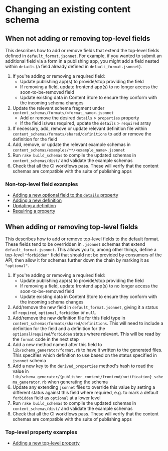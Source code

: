 # Changing an existing content schema

## When not adding or removing top-level fields

This describes how to add or remove fields that extend the top-level fields
defined in `default_format.jsonnet`. For example, if you wanted to submit an
additional field via a form in a publishing app, you might add a field nested
within `details` (a field already defined in `default_format.jsonnet`).

1. If you're adding or removing a required field:
   - Update publishing app(s) to provide/stop providing the field
   - If removing a field, update frontend app(s) to no longer access the
     soon-to-be-removed field
   - Update existing data in Content Store to ensure they conform with the
     incoming schema changes
1. Update the relevant schema fragment under
   `content_schemas/formats/<format_name>.jsonnet`
   - Add or remove the desired `details` > `properties` property
   - If the field is/was required, update the `details` > `required` array
1. If necessary, add, remove or update relevant definition file within
   `content_schemas/formats/shared/definitions` to add or remove the definition
   for the field
1. Add, remove, or update the relevant example schemas in
   `content_schemas/examples/**/<example_name>.jsonnet`
1. Run `rake build_schemas` to compile the updated schemas in
   `content_schemas/dist/` and validate the example schemas
1. Check that all the CI workflows pass. These will verify that the content
   schemas are compatible with the suite of publishing apps

### Non-top-level field examples

- [Adding a new optional field to the `details` property](https://github.com/alphagov/publishing-api/pull/2780/commits/18611f4a7eae7083d8ec4db84c5968fe492fd37b)
- [Adding a new definition](https://github.com/alphagov/publishing-api/commit/ecae69f93d0fdf9b6edf9d45b35844e2c9965520#diff-0dc22d7709c7e0d783753fcb265d78c54c4d332cad274249944ca5cab297398f)
- [Updating a definition](https://github.com/alphagov/publishing-api/commit/cc282faa094e1cc176346b14a6d70b26c5fff120#diff-d3574f44494e19be552aba2ae11deeef2e321821bc8e2d7bac8c6e51408b784b)
- [Requiring a property](https://github.com/alphagov/publishing-api/commit/3d141bd62ef6dcd8e1d0aa0224efaa8893ebb0fa#diff-d95f9261dcdb8098a73d80db7612b378c009f051f8cbbff8a0968ce9bafc665c)

## When adding or removing top-level fields

This describes how to add or remove top-level fields to the default format.
These fields tend to be overridden in `.jsonnet` schemas that extend
`default_format.jsonnet`. This allows you to, among other things, define a
top-level `"forbidden"` field that should not be provided by consumers of the
API, then allow it for schemas further down the chain by marking it as
`"optional"`.

1. If you're adding or removing a required field:
   - Update publishing app(s) to provide/stop providing the field
   - If removing a field, update frontend app(s) to no longer access the
     soon-to-be-removed field
   - Update existing data in Content Store to ensure they conform with the
     incoming schema changes
1. Add/remove the new field in `default_format.jsonnet`, giving it a status of
   `required`, `optional`, `forbidden` or `null`.
1. Add/remove the new definition file for this field type in
   `content_schemas/formats/shared/definitions`. This will need to include a
   definition for the field and a definition for the
   `optional`/`required`/`forbidden` status where relevant. This will be read by
   the `format` code in the next step
1. Add a new method named after this field to `lib/schema_generator/format.rb`
   to have it written to the generated files. This specifies which definition to
   use based on the status specified in `jsonnet` schema
1. Add a new key to the `derived_properties` method's hash to read the value in
   `lib/schema_generator/{publisher_content/frontend/notification}_schema_generator.rb`
   when generating the schema
1. Update any extending `jsonnet` files to override this value by setting a
   different status against this field where required, e.g. to mark a default
   `forbidden` field as `optional` at a lower level
1. Run `rake build_schemas` to compile the updated schemas in
   `content_schemas/dist/` and validate the example schemas
1. Check that all the CI workflows pass. These will verify that the content
   schemas are compatible with the suite of publishing apps

### Top-level property examples

- [Adding a new top-level property](https://github.com/alphagov/publishing-api/commit/cacb7e7b1f8563587f0ee9aa08522b70d4c01b8c)
